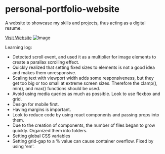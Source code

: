 # personal-portfolio-website
A website to showcase my skills and projects, thus acting as a digital resume. 

[Visit Website](https://mfarabi.vercel.app)
![Image](https://i.ibb.co/BNhLVyW/Demo-image.jpg)


Learning log:

- Detected scroll event, and used it as a multiplier for image elements to create a parallax scrolling effect.
- Quickly realized that setting fixed sizes to elements is not a good idea and makes them unresponsive. 
- Scaling text with viewport width adds some responsiveness, but they get too big or too small at extreme screen sizes. Therefore the clamp(), min(), and max() functions should be used. 
- Avoid using media queries as much as possible. Look to use flexbox and grid. 
- Design for mobile first.
- Having margins is important.
- Look to reduce code by using react components and passing props into them.
- Due to the creation of components, the number of files began to grow quickly. Organized them into folders.
- Setting global CSS variables
- Setting grid-gap to a % value can cause container overflow. Fixed by using 'em'.
